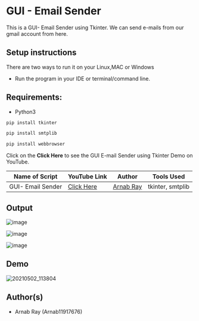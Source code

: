 # GUI - Email Sender
This is a GUI- Email Sender using Tkinter. We can send e-mails from our gmail account from here. 

## Setup instructions
There are two ways to run it on your Linux,MAC or Windows

- Run the program in your IDE or terminal/command line.

## Requirements:
- Python3

```bash
pip install tkinter
```
```bash
pip install smtplib
```
```bash
pip install webbrowser
```
Click on the **Click Here** to see the GUI E-mail Sender using Tkinter Demo on YouTube.

| Name of Script | YouTube Link |  Author | Tools Used |
| --- | --- | --- | --- 
|GUI- Email Sender| [Click Here](https://youtu.be/RD8X4spq_3s)| [Arnab Ray](https://github.com/Arnab11917676) | tkinter, smtplib

## Output
![image](https://user-images.githubusercontent.com/59610398/116804223-c4044880-ab3a-11eb-8168-6a181589eccf.png)


![image](https://user-images.githubusercontent.com/59610398/116804281-442aae00-ab3b-11eb-8a94-28f4bbe4d313.png)


![image](https://user-images.githubusercontent.com/59610398/116804199-90292300-ab3a-11eb-9a4d-9b7a3c6a2fd6.png)
## Demo

![20210502_113804](https://user-images.githubusercontent.com/59610398/116804366-c9ae5e00-ab3b-11eb-9a58-55f187a4ea51.gif)


## Author(s)

- Arnab Ray (Arnab11917676)
